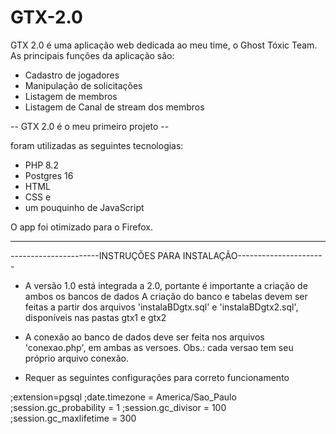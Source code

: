 # GTX-2.0

GTX 2.0 é uma aplicação web dedicada ao meu time, o Ghost Tóxic Team.
As principais funções da aplicação são:

- Cadastro de jogadores
- Manipulação de solicitações
- Listagem de membros
- Listagem de Canal de stream dos membros

-- GTX 2.0 é o meu primeiro projeto --

foram utilizadas as seguintes tecnologias:
- PHP 8.2
- Postgres 16
- HTML
- CSS e
- um pouquinho de JavaScript
  
O app foi otimizado para o Firefox.

----------------------------------------------------------------------
----------------------INSTRUÇÕES PARA INSTALAÇÃO----------------------

- A versão 1.0 está integrada a 2.0, portante é importante a criação de ambos os bancos de dados
A criação do banco e tabelas devem ser feitas a partir dos arquivos 'instalaBDgtx.sql' e 'instalaBDgtx2.sql', disponíveis nas pastas gtx1 e gtx2

- A conexão ao banco de dados deve ser feita nos arquivos 'conexao.php', em ambas as versoes.
Obs.: cada versao tem seu próprio arquivo conexão.

- Requer as seguintes configurações para correto funcionamento

;extension=pgsql
;date.timezone = America/Sao_Paulo
;session.gc_probability = 1
;session.gc_divisor = 100
;session.gc_maxlifetime = 300